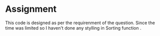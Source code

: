 # Assignment

This code is designed as per the requirenment of the question.
Since the time was limited so I haven't done any stylling in Sorting function .

